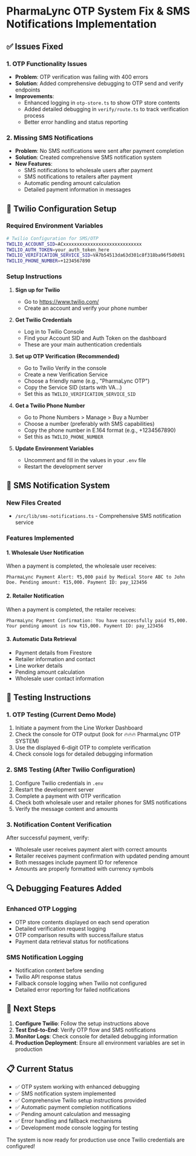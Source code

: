 # PharmaLync OTP System Fix & SMS Notifications Implementation

## ✅ Issues Fixed

### 1. OTP Functionality Issues
- **Problem**: OTP verification was failing with 400 errors
- **Solution**: Added comprehensive debugging to OTP send and verify endpoints
- **Improvements**:
  - Enhanced logging in `otp-store.ts` to show OTP store contents
  - Added detailed debugging in `verify/route.ts` to track verification process
  - Better error handling and status reporting

### 2. Missing SMS Notifications
- **Problem**: No SMS notifications were sent after payment completion
- **Solution**: Created comprehensive SMS notification system
- **New Features**:
  - SMS notifications to wholesale users after payment
  - SMS notifications to retailers after payment
  - Automatic pending amount calculation
  - Detailed payment information in messages

## 🔧 Twilio Configuration Setup

### Required Environment Variables
```bash
# Twilio Configuration for SMS/OTP
TWILIO_ACCOUNT_SID=ACxxxxxxxxxxxxxxxxxxxxxxxxxxxxx
TWILIO_AUTH_TOKEN=your_auth_token_here
TWILIO_VERIFICATION_SERVICE_SID=VA7b54513da63d301c8f318ba96f5d0d91
TWILIO_PHONE_NUMBER=+1234567890
```

### Setup Instructions

1. **Sign up for Twilio**
   - Go to https://www.twilio.com/
   - Create an account and verify your phone number

2. **Get Twilio Credentials**
   - Log in to Twilio Console
   - Find your Account SID and Auth Token on the dashboard
   - These are your main authentication credentials

3. **Set up OTP Verification (Recommended)**
   - Go to Twilio Verify in the console
   - Create a new Verification Service
   - Choose a friendly name (e.g., "PharmaLync OTP")
   - Copy the Service SID (starts with VA...)
   - Set this as `TWILIO_VERIFICATION_SERVICE_SID`

4. **Get a Twilio Phone Number**
   - Go to Phone Numbers > Manage > Buy a Number
   - Choose a number (preferably with SMS capabilities)
   - Copy the phone number in E.164 format (e.g., +1234567890)
   - Set this as `TWILIO_PHONE_NUMBER`

5. **Update Environment Variables**
   - Uncomment and fill in the values in your `.env` file
   - Restart the development server

## 📱 SMS Notification System

### New Files Created
- `/src/lib/sms-notifications.ts` - Comprehensive SMS notification service

### Features Implemented

#### 1. Wholesale User Notification
When a payment is completed, the wholesale user receives:
```
PharmaLync Payment Alert: ₹5,000 paid by Medical Store ABC to John Doe. Pending amount: ₹15,000. Payment ID: pay_123456
```

#### 2. Retailer Notification
When a payment is completed, the retailer receives:
```
PharmaLync Payment Confirmation: You have successfully paid ₹5,000. Your pending amount is now ₹15,000. Payment ID: pay_123456
```

#### 3. Automatic Data Retrieval
- Payment details from Firestore
- Retailer information and contact
- Line worker details
- Pending amount calculation
- Wholesale user contact information

## 🧪 Testing Instructions

### 1. OTP Testing (Current Demo Mode)
1. Initiate a payment from the Line Worker Dashboard
2. Check the console for OTP output (look for 🔥🔥🔥 PharmaLync OTP SYSTEM)
3. Use the displayed 6-digit OTP to complete verification
4. Check console logs for detailed debugging information

### 2. SMS Testing (After Twilio Configuration)
1. Configure Twilio credentials in `.env`
2. Restart the development server
3. Complete a payment with OTP verification
4. Check both wholesale user and retailer phones for SMS notifications
5. Verify the message content and amounts

### 3. Notification Content Verification
After successful payment, verify:
- Wholesale user receives payment alert with correct amounts
- Retailer receives payment confirmation with updated pending amount
- Both messages include payment ID for reference
- Amounts are properly formatted with currency symbols

## 🔍 Debugging Features Added

### Enhanced OTP Logging
- OTP store contents displayed on each send operation
- Detailed verification request logging
- OTP comparison results with success/failure status
- Payment data retrieval status for notifications

### SMS Notification Logging
- Notification content before sending
- Twilio API response status
- Fallback console logging when Twilio not configured
- Detailed error reporting for failed notifications

## 🚀 Next Steps

1. **Configure Twilio**: Follow the setup instructions above
2. **Test End-to-End**: Verify OTP flow and SMS notifications
3. **Monitor Logs**: Check console for detailed debugging information
4. **Production Deployment**: Ensure all environment variables are set in production

## 📋 Current Status

- ✅ OTP system working with enhanced debugging
- ✅ SMS notification system implemented
- ✅ Comprehensive Twilio setup instructions provided
- ✅ Automatic payment completion notifications
- ✅ Pending amount calculation and messaging
- ✅ Error handling and fallback mechanisms
- ✅ Development mode console logging for testing

The system is now ready for production use once Twilio credentials are configured!